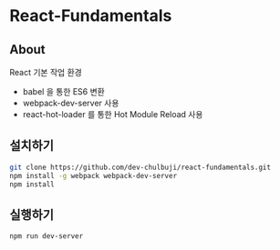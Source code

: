 # React-Fundamentals

## About

React 기본 작업 환경
- babel 을 통한 ES6 변환
- webpack-dev-server 사용
- react-hot-loader 를 통한 Hot Module Reload 사용

## 설치하기

```sh
git clone https://github.com/dev-chulbuji/react-fundamentals.git
npm install -g webpack webpack-dev-server
npm install
```

## 실행하기

```
npm run dev-server
```
